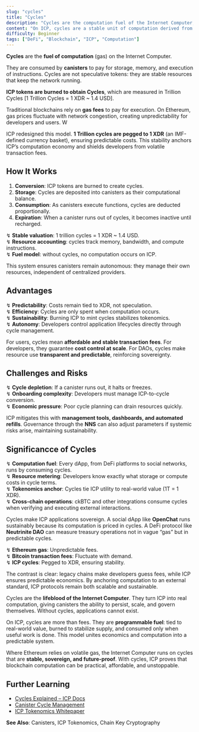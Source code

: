```yaml
---
slug: "cycles"
title: "Cycles"
description: "Cycles are the computation fuel of the Internet Computer, consumed by canisters to pay for resources and execution."
content: "On ICP, cycles are a stable unit of computation derived from ICP tokens. They ensure predictable costs for canisters and power all smart contract operations."
difficulty: Beginner
tags: ["DeFi", "Blockchain", "ICP", "Computation"]
---
```


**Cycles** are the **fuel of computation** (gas) on the Internet Computer.

They are consumed by **canisters** to pay for storage, memory, and execution of instructions. Cycles are not speculative tokens: they are stable resources that keep the network running.

**ICP tokens are burned to obtain Cycles**, which are measured in Trillion Cycles [1 Trillion Cycles = 1 XDR ~ 1.4 USD].

Traditional blockchains rely on **gas fees** to pay for execution. On Ethereum, gas prices fluctuate with network congestion, creating unpredictability for developers and users.  W

ICP redesigned this model. **1 Trillion cycles are pegged to 1 XDR** (an IMF-defined currency basket), ensuring predictable costs. This stability anchors ICP’s computation economy and shields developers from volatile transaction fees.

## How It Works

1. **Conversion**: ICP tokens are burned to create cycles.  
2. **Storage**: Cycles are deposited into canisters as their computational balance.  
3. **Consumption**: As canisters execute functions, cycles are deducted proportionally.  
4. **Expiration**: When a canister runs out of cycles, it becomes inactive until recharged.  

↯ **Stable valuation**: 1 trillion cycles = 1 XDR ~ 1.4 USD.  
↯ **Resource accounting**: cycles track memory, bandwidth, and compute instructions.  
↯ **Fuel model**: without cycles, no computation occurs on ICP.  

This system ensures canisters remain autonomous: they manage their own resources, independent of centralized providers.

## Advantages

↯ **Predictability**: Costs remain tied to XDR, not speculation.  
↯ **Efficiency**: Cycles are only spent when computation occurs.  
↯ **Sustainability**: Burning ICP to mint cycles stabilizes tokenomics.  
↯ **Autonomy**: Developers control application lifecycles directly through cycle management.  

For users, cycles mean **affordable and stable transaction fees**. For developers, they guarantee **cost control at scale**. For DAOs, cycles make resource use **transparent and predictable**, reinforcing sovereignty.

## Challenges and Risks

↯ **Cycle depletion**: If a canister runs out, it halts or freezes.  
↯ **Onboarding complexity**: Developers must manage ICP-to-cycle conversion.  
↯ **Economic pressure**: Poor cycle planning can drain resources quickly.  

ICP mitigates this with **management tools, dashboards, and automated refills**. Governance through the **NNS** can also adjust parameters if systemic risks arise, maintaining sustainability.

## Significancce of Cycles

↯ **Computation fuel**: Every dApp, from DeFi platforms to social networks, runs by consuming cycles.  
↯ **Resource metering**: Developers know exactly what storage or compute costs in cycle terms.  
↯ **Tokenomics anchor**: Cycles tie ICP utility to real-world value (1T = 1 XDR).  
↯ **Cross-chain operations**: ckBTC and other integrations consume cycles when verifying and executing external interactions.  

Cycles make ICP applications sovereign. A social dApp like **OpenChat** runs sustainably because its computation is priced in cycles. A DeFi protocol like **Neutrinite DAO** can measure treasury operations not in vague “gas” but in predictable cycles.  

↯ **Ethereum gas**: Unpredictable fees.  
↯ **Bitcoin transaction fees**: Fluctuate with demand.  
↯ **ICP cycles**: Pegged to XDR, ensuring stability.  

The contrast is clear: legacy chains make developers guess fees, while ICP ensures predictable economics. By anchoring computation to an external standard, ICP protocols remain both scalable and sustainable.

Cycles are the **lifeblood of the Internet Computer**. They turn ICP into real computation, giving canisters the ability to persist, scale, and govern themselves. Without cycles, applications cannot exist.  

On ICP, cycles are more than fees. They are **programmable fuel**: tied to real-world value, burned to stabilize supply, and consumed only when useful work is done. This model unites economics and computation into a predictable system.  

Where Ethereum relies on volatile gas, the Internet Computer runs on cycles that are **stable, sovereign, and future-proof**. With cycles, ICP proves that blockchain computation can be practical, affordable, and unstoppable.  

## Further Learning

- [Cycles Explained – ICP Docs](https://internetcomputer.org/docs/current/developer-docs/architecture/cycles)  
- [Canister Cycle Management](https://internetcomputer.org/docs/current/developer-docs/architecture/canisters-code#cycles)  
- [ICP Tokenomics Whitepaper](https://internetcomputer.org/docs/current/tokenomics/overview)  

**See Also**: Canisters, ICP Tokenomics, Chain Key Cryptography
